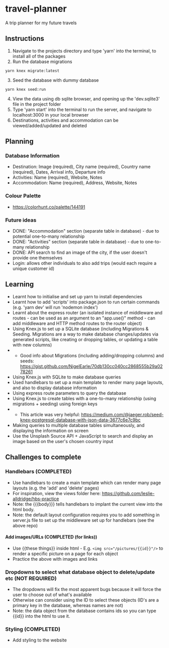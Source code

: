 # travel-planner
A trip planner for my future travels

## Instructions
1. Navigate to the projects directory and type 'yarn' into the terminal, to install all of the packages
2. Run the database migrations
```
yarn knex migrate:latest
```
3. Seed the database with dummy database
```
yarn knex seed:run
```
4. View the data using db sqlite browser, and opening up the 'dev.sqlite3' file in the project folder
5. Type 'yarn start' into the terminal to run the server, and navigate to localhost:3000 in your local browser
6. Destinations, activities and accommodation can be viewed/added/updated and deleted

## Planning
### Database Information
* Destination: Image (required), City name (required), Country name (required), Dates, Arrival info, Departure info
* Activities: Name (required), Website, Notes
* Accommodation: Name (required), Address, Website, Notes

### Colour Palette
* https://colorhunt.co/palette/144191

### Future ideas
* DONE: "Accommodation" section (separate table in database) - due to potential one-to-many relationship
* DONE: "Activities" section (separate table in database) - due to one-to-many relationship
* DONE: API search to find an image of the city, if the user doesn't provide one themselves
* Login: allows other individuals to also add trips (would each require a unique customer id)

## Learning
* Learnt how to initialise and set up yarn to install dependencies
* Learnt how to add 'scripts' into package.json to run certain commands (e.g. 'yarn dev' will run 'nodemon index')
* Learnt about the express router (an isolated instance of middleware and routes - can be used as an argument to an "app.use()" method - can add middleware and HTTP method routes to the router object)
* Using Knex.js to set up a SQLite database (including Migrations & Seeding. Migrations are a way to make database changes/updates via generated scripts, like creating or dropping tables, or updating a table with new columns)
* - Good info about Migrations (including adding/dropping columns) and seeds: https://gist.github.com/NigelEarle/70db130cc040cc2868555b29a0278261
* Using Knex.js with SQLite to make database queries
* Used handlebars to set up a main template to render many page layouts, and also to display database information
* Using express route parameters to query the database
* Using Knex.js to create tables with a one-to-many relationship (using migrations + seeding) using foreign keys
* - This article was very helpful: https://medium.com/@jaeger.rob/seed-knex-postgresql-database-with-json-data-3677c6e7c9bc
* Making queries to multiple database tables simultaneously, and displaying the information on screen
* Use the Unsplash Source API + JavaScript to search and display an image based on the user's chosen country input

## Challenges to complete
### Handlebars (COMPLETED)
* Use handlebars to create a main template which can render many page layouts (e.g. the 'add' and 'delete' pages)
* For inspiration, view the views folder here: https://github.com/leslie-alldridge/hbs-practice
* Note: the {{{body}}} tells handlebars to implant the current view into the html body.
* Note: the default layout configuration requires you to add something in server.js file to set up the middleware set up for handlebars (see the above repo)

#### Add images/URLs (COMPLETED (for links))
* Use {{these things}} inside html - E.g. ``` <img src="/pictures/{{id}}"/> ``` to render a specific picture on a page for each object
* Practice the above with images and links

### Dropdowns to select what database object to delete/update etc (NOT REQUIRED)
* The dropdowns will fix the most apparent bugs because it will force the user to choose out of what's available
* Otherwise can consider using the ID to select these objects (ID's are a primary key in the database, whereas names are not)
* Note: the data object from the database contains ids so you can type {{id}} into the html to use it.

### Styling (COMPLETED)
* Add styling to the website
